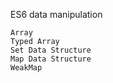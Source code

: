 ES6 data manipulation


    Array
    Typed Array
    Set Data Structure
    Map Data Structure
    WeakMap
